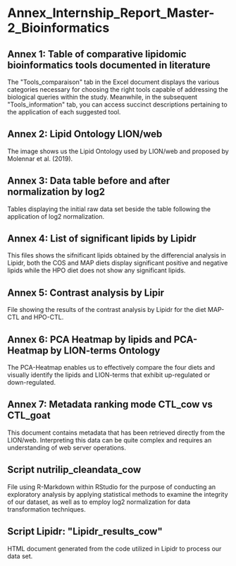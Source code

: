 # Annex_Internship_Report_Master-2_Bioinformatics

## Annex 1: Table of comparative lipidomic bioinformatics tools documented in literature
The "Tools_comparaison" tab in the Excel document displays the various categories necessary for choosing the right tools capable of addressing the biological queries within the study. Meanwhile, in the subsequent "Tools_information" tab, you can access succinct descriptions pertaining to the application of each suggested tool.

## Annex 2: Lipid Ontology LION/web
The image shows us the Lipid Ontology used by LION/web and proposed by Molennar et al. (2019).

## Annex 3: Data table before and after normalization by log2
Tables displaying the initial raw data set beside the table following the application of log2 normalization.

## Annex 4: List of significant lipids by Lipidr
This files shows the sifnificant lipids obtained by the differencial analysis in Lipidr, both the COS and MAP diets display significant positive and negative lipids while the HPO diet does not show any significant lipids.

## Annex 5: Contrast analysis by Lipir
File showing the results of the contrast analysis by Lipidr for the diet MAP-CTL and HPO-CTL.

## Annex 6: PCA Heatmap by lipids and PCA-Heatmap by LION-terms Ontology
The PCA-Heatmap enables us to effectively compare the four diets and visually identify the lipids and LION-terms that exhibit up-regulated or down-regulated. 

## Annex 7: Metadata ranking mode CTL_cow vs CTL_goat
This document contains metadata that has been retrieved directly from the LION/web. Interpreting this data can be quite complex and requires an understanding of web server operations.

## Script nutrilip_cleandata_cow
File using R-Markdown within RStudio for the purpose of conducting an exploratory analysis by applying statistical methods to examine the integrity of our dataset, as well as to employ log2 normalization for data transformation techniques.

## Script Lipidr: "Lipidr_results_cow"
HTML document generated from the code utilized in Lipidr to process our data set.

